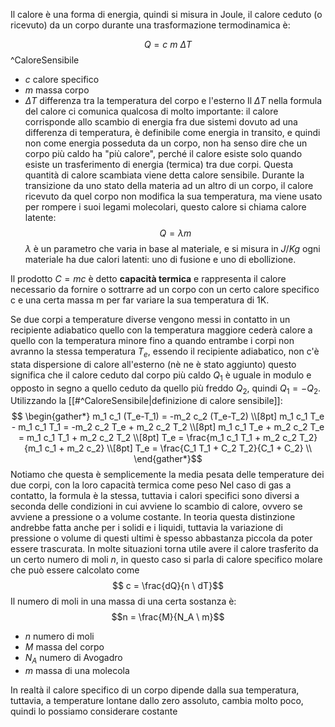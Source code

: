 Il calore è una forma di energia, quindi si misura in Joule, il calore ceduto (o ricevuto) da un corpo durante una trasformazione termodinamica è:

$$ Q = c\ m \ \Delta T $$^CaloreSensibile

+ $c$ calore specifico
+ $m$ massa corpo
+ $\Delta T$ differenza tra la temperatura del corpo e l'esterno
Il $\Delta T$ nella formula del calore ci comunica qualcosa di molto importante: il calore corrisponde allo scambio di energia fra due sistemi dovuto ad una differenza di temperatura, è definibile come energia in transito, e quindi non come energia posseduta da un corpo, non ha senso dire che un corpo più caldo ha "più calore", perché il calore esiste solo quando esiste un trasferimento di energia (termica) tra due corpi.
Questa quantità di calore scambiata viene detta calore sensibile.
Durante la transizione da uno stato della materia ad un altro di un corpo, il calore ricevuto  da quel corpo non modifica la sua temperatura, ma viene usato per rompere i suoi legami molecolari, questo calore si chiama calore latente:
$$ Q = \lambda m$$
$\lambda$ è un parametro che varia in base al materiale, e si misura in $J/Kg$ ogni materiale ha due calori latenti: uno di fusione e uno di ebollizione.

Il prodotto $C=mc$ è detto **capacità termica** e rappresenta il calore necessario da fornire o sottrarre ad un corpo con un certo calore specifico c e una certa massa m per far variare la sua temperatura di 1K.

Se due corpi a temperature diverse vengono messi in contatto in un recipiente adiabatico quello con la temperatura maggiore cederà calore a quello con la temperatura minore fino a quando entrambe i corpi non avranno la stessa temperatura $T_e$, essendo il recipiente adiabatico, non c'è stata dispersione di calore all'esterno (nè ne è stato aggiunto) questo significa che il calore ceduto dal corpo più caldo $Q_1$ è uguale in modulo e opposto in segno a quello ceduto da quello più freddo $Q_2$, quindi $Q_1=-Q_2$. Utilizzando la [[#^CaloreSensibile|definizione di calore sensibile]]:
$$ \begin{gather*}
m_1 c_1 (T_e-T_1) = -m_2 c_2 (T_e-T_2) \\[8pt]
m_1 c_1 T_e - m_1 c_1 T_1 = -m_2 c_2 T_e + m_2 c_2 T_2 \\[8pt]
m_1 c_1 T_e + m_2 c_2 T_e = m_1 c_1 T_1 + m_2 c_2 T_2 \\[8pt]
T_e = \frac{m_1 c_1 T_1 + m_2 c_2 T_2}{m_1 c_1 + m_2 c_2} \\[8pt]
T_e = \frac{C_1 T_1 + C_2 T_2}{C_1 + C_2} \\
\end{gather*}$$
Notiamo che questa è semplicemente la media pesata delle temperature dei due corpi, con la loro capacità termica come peso
Nel caso di gas a contatto, la formula è la stessa, tuttavia i calori specifici sono diversi a seconda delle condizioni in cui avviene lo scambio di calore, ovvero se avviene a pressione o a volume costante. In teoria questa distinzione andrebbe fatta anche per i solidi e i liquidi, tuttavia la variazione di pressione o volume di questi ultimi è spesso abbastanza piccola da poter essere trascurata.
In molte situazioni torna utile avere il calore trasferito da un certo numero di moli $n$, in questo caso si parla di calore specifico molare che può essere calcolato come
$$ c = \frac{dQ}{n \ dT}$$
Il numero di moli in una massa di una certa sostanza è:
$$n = \frac{M}{N_A \ m}$$
+ $n$ numero di moli
+ $M$ massa del corpo
+ $N_A$ numero di Avogadro
+ $m$ massa di una molecola

In realtà il calore specifico di un corpo dipende dalla sua temperatura, tuttavia, a temperature lontane dallo zero assoluto, cambia molto poco, quindi lo possiamo considerare costante